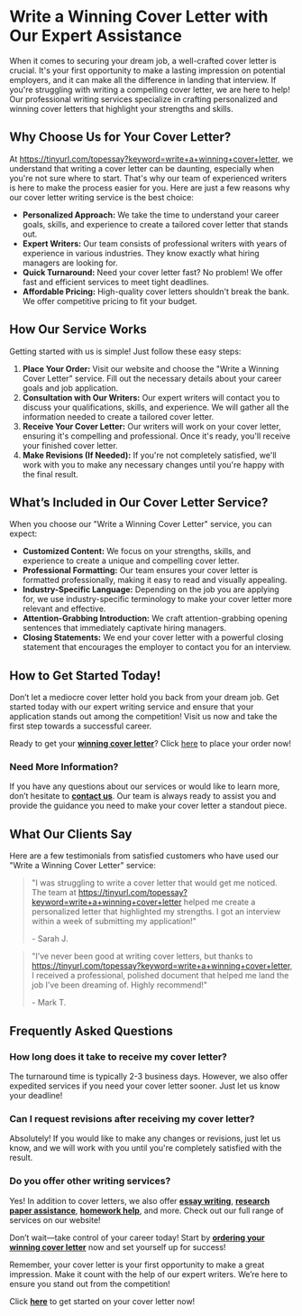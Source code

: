 # Write a Winning Cover Letter with Our Expert Assistance

When it comes to securing your dream job, a well-crafted cover letter is crucial. It's your first opportunity to make a lasting impression on potential employers, and it can make all the difference in landing that interview. If you're struggling with writing a compelling cover letter, we are here to help! Our professional writing services specialize in crafting personalized and winning cover letters that highlight your strengths and skills.

## Why Choose Us for Your Cover Letter?

At https://tinyurl.com/topessay?keyword=write+a+winning+cover+letter, we understand that writing a cover letter can be daunting, especially when you're not sure where to start. That's why our team of experienced writers is here to make the process easier for you. Here are just a few reasons why our cover letter writing service is the best choice:

- **Personalized Approach:** We take the time to understand your career goals, skills, and experience to create a tailored cover letter that stands out.
- **Expert Writers:** Our team consists of professional writers with years of experience in various industries. They know exactly what hiring managers are looking for.
- **Quick Turnaround:** Need your cover letter fast? No problem! We offer fast and efficient services to meet tight deadlines.
- **Affordable Pricing:** High-quality cover letters shouldn't break the bank. We offer competitive pricing to fit your budget.

## How Our Service Works

Getting started with us is simple! Just follow these easy steps:

1. **Place Your Order:** Visit our website and choose the "Write a Winning Cover Letter" service. Fill out the necessary details about your career goals and job application.
2. **Consultation with Our Writers:** Our expert writers will contact you to discuss your qualifications, skills, and experience. We will gather all the information needed to create a tailored cover letter.
3. **Receive Your Cover Letter:** Our writers will work on your cover letter, ensuring it's compelling and professional. Once it's ready, you'll receive your finished cover letter.
4. **Make Revisions (If Needed):** If you're not completely satisfied, we'll work with you to make any necessary changes until you're happy with the final result.

## What’s Included in Our Cover Letter Service?

When you choose our "Write a Winning Cover Letter" service, you can expect:

- **Customized Content:** We focus on your strengths, skills, and experience to create a unique and compelling cover letter.
- **Professional Formatting:** Our team ensures your cover letter is formatted professionally, making it easy to read and visually appealing.
- **Industry-Specific Language:** Depending on the job you are applying for, we use industry-specific terminology to make your cover letter more relevant and effective.
- **Attention-Grabbing Introduction:** We craft attention-grabbing opening sentences that immediately captivate hiring managers.
- **Closing Statements:** We end your cover letter with a powerful closing statement that encourages the employer to contact you for an interview.

## How to Get Started Today!

Don’t let a mediocre cover letter hold you back from your dream job. Get started today with our expert writing service and ensure that your application stands out among the competition! Visit us now and take the first step towards a successful career.

Ready to get your [**winning cover letter**](https://tinyurl.com/topessay?keyword=write+a+winning+cover+letter)? Click [here](https://tinyurl.com/topessay?keyword=write+a+winning+cover+letter) to place your order now!

### Need More Information?

If you have any questions about our services or would like to learn more, don’t hesitate to [**contact us**](https://tinyurl.com/topessay?keyword=write+a+winning+cover+letter). Our team is always ready to assist you and provide the guidance you need to make your cover letter a standout piece.

## What Our Clients Say

Here are a few testimonials from satisfied customers who have used our "Write a Winning Cover Letter" service:

> "I was struggling to write a cover letter that would get me noticed. The team at https://tinyurl.com/topessay?keyword=write+a+winning+cover+letter helped me create a personalized letter that highlighted my strengths. I got an interview within a week of submitting my application!"
> 
> <footer>- Sarah J.</footer>

> "I’ve never been good at writing cover letters, but thanks to https://tinyurl.com/topessay?keyword=write+a+winning+cover+letter, I received a professional, polished document that helped me land the job I’ve been dreaming of. Highly recommend!"
> 
> <footer>- Mark T.</footer>

## Frequently Asked Questions

### How long does it take to receive my cover letter?

The turnaround time is typically 2-3 business days. However, we also offer expedited services if you need your cover letter sooner. Just let us know your deadline!

### Can I request revisions after receiving my cover letter?

Absolutely! If you would like to make any changes or revisions, just let us know, and we will work with you until you're completely satisfied with the result.

### Do you offer other writing services?

Yes! In addition to cover letters, we also offer [**essay writing**](https://tinyurl.com/topessay?keyword=write+a+winning+cover+letter), [**research paper assistance**](https://tinyurl.com/topessay?keyword=write+a+winning+cover+letter), [**homework help**](https://tinyurl.com/topessay?keyword=write+a+winning+cover+letter), and more. Check out our full range of services on our website!

Don’t wait—take control of your career today! Start by [**ordering your winning cover letter**](https://tinyurl.com/topessay?keyword=write+a+winning+cover+letter) now and set yourself up for success!

Remember, your cover letter is your first opportunity to make a great impression. Make it count with the help of our expert writers. We’re here to ensure you stand out from the competition!

Click [**here**](https://tinyurl.com/topessay?keyword=write+a+winning+cover+letter) to get started on your cover letter now!
